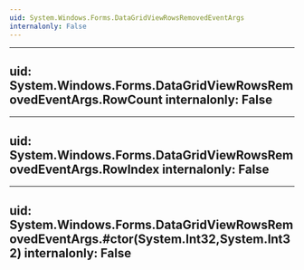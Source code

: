 ```yaml
---
uid: System.Windows.Forms.DataGridViewRowsRemovedEventArgs
internalonly: False
---
```


---
uid: System.Windows.Forms.DataGridViewRowsRemovedEventArgs.RowCount
internalonly: False
---

---
uid: System.Windows.Forms.DataGridViewRowsRemovedEventArgs.RowIndex
internalonly: False
---

---
uid: System.Windows.Forms.DataGridViewRowsRemovedEventArgs.#ctor(System.Int32,System.Int32)
internalonly: False
---
